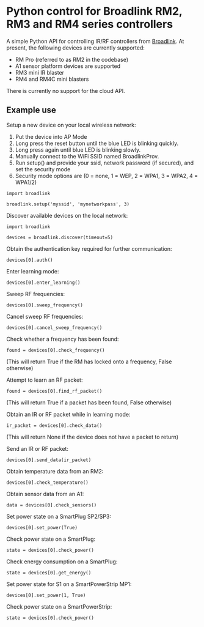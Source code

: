 # Python control for Broadlink RM2, RM3 and RM4 series controllers

A simple Python API for controlling IR/RF controllers from [Broadlink](http://www.ibroadlink.com/rm/). At present, the following devices are currently supported:

* RM Pro (referred to as RM2 in the codebase)
* A1 sensor platform devices are supported
* RM3 mini IR blaster
* RM4 and RM4C mini blasters

There is currently no support for the cloud API.

## Example use

Setup a new device on your local wireless network:

1. Put the device into AP Mode
2. Long press the reset button until the blue LED is blinking quickly.
3. Long press again until blue LED is blinking slowly.
4. Manually connect to the WiFi SSID named BroadlinkProv.
5. Run setup() and provide your ssid, network password (if secured), and set the security mode
6. Security mode options are (0 = none, 1 = WEP, 2 = WPA1, 3 = WPA2, 4 = WPA1/2)

```
import broadlink

broadlink.setup('myssid', 'mynetworkpass', 3)
```

Discover available devices on the local network:

```
import broadlink

devices = broadlink.discover(timeout=5)
```

Obtain the authentication key required for further communication:

```
devices[0].auth()
```

Enter learning mode:

```
devices[0].enter_learning()
```

Sweep RF frequencies:

```
devices[0].sweep_frequency()
```

Cancel sweep RF frequencies:

```
devices[0].cancel_sweep_frequency()
```

Check whether a frequency has been found:

```
found = devices[0].check_frequency()
```

(This will return True if the RM has locked onto a frequency, False otherwise)

Attempt to learn an RF packet:

```
found = devices[0].find_rf_packet()
```

(This will return True if a packet has been found, False otherwise)

Obtain an IR or RF packet while in learning mode:

```
ir_packet = devices[0].check_data()
```

(This will return None if the device does not have a packet to return)

Send an IR or RF packet:

```
devices[0].send_data(ir_packet)
```

Obtain temperature data from an RM2:

```
devices[0].check_temperature()
```

Obtain sensor data from an A1:

```
data = devices[0].check_sensors()
```

Set power state on a SmartPlug SP2/SP3:

```
devices[0].set_power(True)
```

Check power state on a SmartPlug:

```
state = devices[0].check_power()
```

Check energy consumption on a SmartPlug:

```
state = devices[0].get_energy()
```

Set power state for S1 on a SmartPowerStrip MP1:

```
devices[0].set_power(1, True)
```

Check power state on a SmartPowerStrip:

```
state = devices[0].check_power()
```
